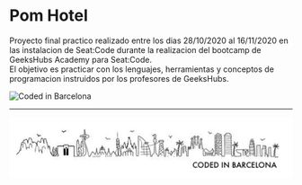 # Pom Hotel

Proyecto final practico realizado entre los dias 28/10/2020 al 16/11/2020 en las instalacion de Seat:Code durante la realizacion del bootcamp de GeeksHubs Academy para Seat:Code.  
El objetivo es practicar con los lenguajes, herramientas y conceptos de programacion instruidos por los profesores de GeeksHubs.


![Coded in Barcelona](img/signin.png "Coded in Barcelona")

<!--
![Seat:Code](img/SeatCode.png "Coded in Barcelona")
![Seat:Code](img/geekshubs.png "Coded in Barcelona")
-->
---
<!-- Pit i Collons -->
![Coded In Barcelona](https://raw.githubusercontent.com/leguim-repo/leguim-repo/master/img/currentfooter.png)
<!-- Regalito https://www.youtube.com/watch?v=Y6A_Czw8TFU -->


